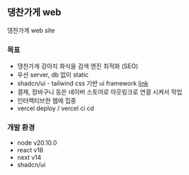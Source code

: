 ## 댕찬가게 web

댕찬가게 web site

### 목표

- 댕찬가게 강아지 화식을 검색 엔진 최적화 (SEO)
- 우선 server, db 없이 static
- shadcn/ui - tailwind css 기반 ui framework [link](https://ui.shadcn.com/docs/installation/next)
- 결제, 장바구니 등은 네이버 스토어로 아웃링크로 연결 시켜서 작업
- 인터렉티브한 웹에 집중
- vercel deploy / vercel ci cd

### 개발 환경

- node v20.10.0
- react v18
- next v14
- shadcn/ui
